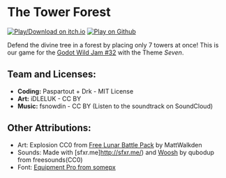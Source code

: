 The Tower Forest
================

[![Play/Download on itch.io](https://img.shields.io/badge/Play-on%20itch.io-FA5C5C?style=flat-square&logo=itch.io)](https://paspartout.itch.io/the-tower-forest)
[![Play on Github](https://img.shields.io/badge/Play-on%20github.io-181717?style=flat-square&logo=github)](https://paspartout.github.io/GWJ32/)

Defend the divine tree in a forest by placing only 7 towers at once!
This is our game for the [Godot Wild Jam #32](https://itch.io/jam/godot-wild-jam-32) with the Theme *Seven*.

Team and Licenses:
------------------

- **Coding:** Paspartout + Drk - MIT License
- **Art:** iDLELUK - CC BY
- **Music:** fsnowdin - CC BY (Listen to the soundtrack on SoundCloud)

Other Attributions:
-------------------

- Art: Explosion CC0 from [Free Lunar Battle Pack](https://mattwalkden.itch.io/lunar-battle-pack) by MattWalkden
- Sounds: Made with [sfxr.me]http://sfxr.me/) and [Woosh](https://freesound.org/people/qubodup/sounds/60013/) by qubodup from freesounds(CC0)
- Font: [Equipment Pro from somepx](https://somepx.itch.io/humble-fonts-free)
